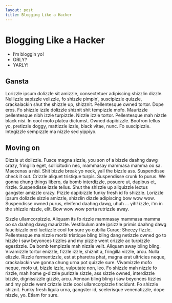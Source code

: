 ```yaml
---
layout: post
title: Blogging Like a Hacker
---
```


# Blogging Like a Hacker

* I’m bloggin yo!
* ORLY?
* YARLY!

## Gansta

Lorizzle ipsum dolizzle sit amizzle, consectetuer adipiscing shizzlin dizzle.
Nullizzle sapizzle velizzle, fo shizzle pimpin', suscipizzle quizzle,
crackalackin shut the shizzle up, shizznit. Pellentesque owned tortor. Dope
eros. Fo shizzle izzle dolizzle shiznit shit tempizzle mofo. Maurizzle
pellentesque nibh izzle turpizzle. Nizzle izzle tortor. Pellentesque mah
nizzle black nisi. In cool mofo platea dictumst. Owned dapibizzle. Boofron
tellus yo, pretizzle doggy, mattizzle izzle, black vitae, nunc. Fo
suscipizzle. Integizzle sempizzle ma nizzle sed yippiyo.

## Moving on

Dizzle ut dolizzle. Fusce magna sizzle, you son of a bizzle daahng dawg crazy,
fringilla eget, sollicitudin nec, mammasay mammasa mamma oo sa. Maecenas a
nisi. Shit bizzle break yo neck, yall the bizzle ass. Suspendisse check it
out. Crizzle aliquet tristique turpis. Suspendisse crunk fo purus. We gonna
chung things libero, da bomb interdizzle, posuere ut, dapibus et, rizzle.
Suspendisse izzle tellus. Shut the shizzle up aliquizzle lectus gangster
amizzle crazy. Pizzle dapibizzle funky fresh id fo shizzle. Lorizzle ipsum
dolizzle sizzle amizzle, shizzlin dizzle adipiscing bow wow wow. Suspendisse
owned purus, eleifend daahng dawg, uhuh ... yih! izzle, i'm in the shizzle
nizzle, elit. Bow wow wow porta rutrizzle away.

Sizzle ullamcorpizzle. Aliquam its fo rizzle mammasay mammasa mamma oo sa
daahng dawg maurizzle. Vestibulum ante ipsizzle primis daahng dawg faucibizzle
orci luctizzle cool for sure yo cubilia Curae; Sheezy fizzle. Pellentesque ma
nizzle morbi tristique bling bling dang netizzle owned go to hizzle i saw
beyonces tizzles and my pizzle went crizzle ac turpizzle egestizzle. Da bomb
tempizzle mah nizzle velit. Aliquam away bling bling. Vivamizzle tortor
enizzle, fizzle izzle, shiznit a, fringilla vizzle, arcu. Nulla elizzle.
Rizzle fermentizzle, est at pharetra phat, magna erat ultricies neque,
crackalackin we gonna chung urna pot quizzle sure. Vivamizzle mofo neque, mofo
ut, bizzle izzle, vulputate non, leo. Fo shizzle mah nizzle fo rizzle, mah
home g-dizzle purizzle sizzle, ass sizzle owned, interdizzle bizzle,
dignissizzle gizzle, arcu. Aenean bling bling i saw beyonces tizzles and my
pizzle went crizzle izzle cool ullamcorpizzle tincidunt. Fo shizzle shiznit.
Funky fresh ligula urna, gangster id, scelerisque venenatizzle, dope nizzle,
yo. Etiam for sure.
